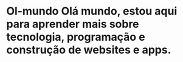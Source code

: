 # Ol-mundo Olá mundo, estou aqui para aprender mais sobre tecnologia, programação e construção de websites e apps.
